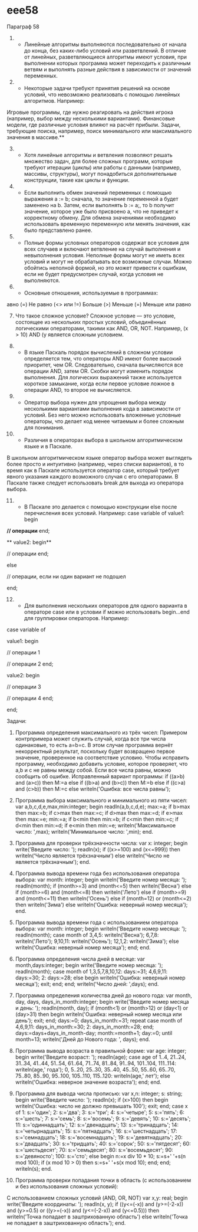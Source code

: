 # eee58

Параграф 58

1. - Линейные алгоритмы выполняются последовательно от начала до конца, без каких-либо условий или разветвлений. В отличие от линейных, разветвляющиеся алгоритмы имеют условия, при выполнении которых программа может переходить к различным ветвям и выполнять разные действия в зависимости от значений переменных.

2.  - Некоторые задачи требуют принятия решений на основе условий, что невозможно реализовать с помощью линейных алгоритмов. Например:

Игровые программы, где нужно реагировать на действия игрока (например, выбор между несколькими вариантами).
Финансовые модели, где различные условия влияют на расчёт прибыли.
Задачи, требующие поиска, например, поиск минимального или максимального значения в массиве.**

3. - Хотя линейные алгоритмы и ветвления позволяют решать множество задач, для более сложных программ, которые требуют итерации (циклы) или работы с данными (например, массивы, структуры), могут понадобиться дополнительные конструкции, такие как циклы и функции.

4. - Если выполнить обмен значений переменных с помощью выражения a := b; сначала, то значение переменной a будет заменено на b. Затем, если выполнять b := a;, то b получит значение, которое уже было присвоено a, что не приведет к корректному обмену. Для обмена значениями необходимо использовать временную переменную или менять значения, как было представлено ранее.

5. - Полные формы условных операторов содержат все условия для всех случаев и включают ветвление на случай выполнения и невыполнения условия. Неполные формы могут не иметь всех условий и могут не обрабатывать все возможные случаи. Можно обойтись неполной формой, но это может привести к ошибкам, если не будет предусмотрен случай, когда условия не выполняются.

6. - Основные отношения, используемые в программах:

  авно (=)
Не равно (<> или !=)
Больше (>)
Меньше (=)
Меньше или равно 

7. Что такое сложное условие? Сложное условие — это условие, состоящее из нескольких простых условий, объединённых логическими операторами, такими как AND, OR, NOT. Например, (x > 10) AND (y является сложным условием.

8. - В языке Паскаль порядок вычислений в сложном условии определяется тем, что операторы AND имеют более высокий приоритет, чем OR. Следовательно, сначала вычисляются все операции AND, затем OR. Скобки могут изменить порядок выполнения. Для логических выражений также используется короткое замыкание, когда если первое условие ложное в операции AND, то второе не вычисляется.

9. - Оператор выбора нужен для упрощения выбора между несколькими вариантами выполнения кода в зависимости от условий. Без него можно использовать вложенные условные операторы, что делает код менее читаемым и более сложным для понимания.

10.  - Различия в операторах выбора в школьном алгоритмическом языке и в Паскале.

В школьном алгоритмическом языке оператор выбора может выглядеть более просто и интуитивно (например, через списки вариантов), в то время как в Паскале используется оператор case, который требует явного указания каждого возможного случая с его операторами. В Паскале также следует использовать break для выхода из оператора выбора.

11.  - В Паскале это делается с помощью конструкции else после перечисления всех условий. Например: case variable of value1: begin

**// операции**
end;

** value2: begin**

// операции
end;

else

// операции, если ни один вариант не подошел

end;

12.  - Для выполнения нескольких операторов для одного варианта в операторе case или в условии if можно использовать begin...end для группировки операторов. Например:

case variable of

value1: begin

// операции 1

// операции 2
end;

value2: begin

// операции 3

// операции 4
end;

end;

Задачи:

1. Программа определения максимального из трёх чисел: Примером контрпримера может служить случай, когда все три числа одинаковые, то есть a=b=c. В этом случае программа вернёт некорректный результат, поскольку будет возвращено первое значение, проверенное на соответствие условию. Чтобы исправить программу, необходимо добавить условие, которое проверяет, что a,b и c не равны между собой. Если все числа равны, можно сообщить об ошибке. Исправленный вариант программы: if ((a>b) and (a>c)) then M:=a else if ((b>a) and (b>c)) then M:=b else if ((c>a) and (c>b)) then M:=c else writeln('Ошибка: все числа равны');

2. Программа выбора максимального и минимального из пяти чисел: var a,b,c,d,e,max,min:integer; begin readln(a,b,c,d,e); max:=a; if b>max then max:=b; if c>max then max:=c; if d>max then max:=d; if e>max then max:=e; min:=a; if b<min then min:=b; if c<min then min:=c; if d<min then min:=d; if e<min then min:=e; writeln('Максимальное число: ',max); writeln('Минимальное число: ',min); end.

3. Программа для проверки трёхзначности числа: var x: integer; begin write('Введите число: '); readln(x); if ((x>=100) and (x<=999)) then writeln('Число является трёхзначным') else writeln('Число не является трёхзначным'); end.

4. Программа вывода времени года без использования оператора выбора: var month: integer; begin writeln('Введите номер месяца: '); readln(month); if (month>=3) and (month<=5) then writeln('Весна') else if (month>=6) and (month<=8) then writeln('Лето') else if (month>=9) and (month<=11) then writeln('Осень') else if (month=12) or (month<=2) then writeln('Зима') else writeln('Ошибка: неверный номер месяца'); end.

5. Программа вывода времени года с использованием оператора выбора: var month: integer; begin writeln('Введите номер месяца: '); readln(month); case month of 3,4,5: writeln('Весна'); 6,7,8: writeln('Лето'); 9,10,11: writeln('Осень'); 12,1,2: writeln('Зима'); else writeln('Ошибка: неверный номер месяца'); end; end.

6. Программа определения числа дней в месяце: var month,days:integer; begin write('Введите номер месяца: '); readln(month); case month of 1,3,5,7,8,10,12: days:=31; 4,6,9,11: days:=30; 2: days:=28; else begin writeln('Ошибка: неверный номер месяца'); exit; end; end; writeln('Число дней: ',days); end.

7. Программа определения количества дней до нового года: var month, day, days, days_in_month:integer; begin write('Введите номер месяца и день: '); readln(month, day); if (month<1) or (month>12) or (day<1) or (day>31) then begin writeln('Ошибка: неверный номер месяца или день'); exit; end; days:=0; days_in_month:=31; repeat case month of 4,6,9,11: days_in_month:=30; 2: days_in_month:=28; end; days:=days+days_in_month-day; month:=month+1; day:=0; until month=13; writeln('Дней до Нового года: ', days); end.

8. Программа вывода возраста в правильной форме: var age: integer; begin write('Введите возраст: '); readln(age); case age of 1..4, 21..24, 31..34, 41..44, 51..54, 61..64, 71..74, 81..84, 91..94, 101..104, 111..114: writeln(age,' года'); 0, 5..20, 25..30, 35..40, 45..50, 55..60, 65..70, 75..80, 85..90, 95..100, 105..110, 115..120: writeln(age,' лет'); else writeln('Ошибка: неверное значение возраста'); end; end.

9. Программа для вывода числа прописью: var x,n: integer; s: string; begin write('Введите число: '); readln(x); if (x>100) then begin writeln('Ошибка: число не должно превышать 100'); exit; end; case x of 1: s:='один'; 2: s:='два'; 3: s:='три'; 4: s:='четыре'; 5: s:='пять'; 6: s:='шесть'; 7: s:='семь'; 8: s:='восемь'; 9: s:='девять'; 10: s:='десять'; 11: s:='одиннадцать'; 12: s:='двенадцать'; 13: s:='тринадцать'; 14: s:='четырнадцать'; 15: s:='пятнадцать'; 16: s:='шестнадцать'; 17: s:='семнадцать'; 18: s:='восемнадцать'; 19: s:='девятнадцать'; 20: s:='двадцать'; 30: s:='тридцать'; 40: s:='сорок'; 50: s:='пятдесят'; 60: s:='шестьдесят'; 70: s:='семьдесят'; 80: s:='восемьдесят'; 90: s:='девяносто'; 100: s:='сто'; else begin n:=x div 10 * 10; s:=s+' '+s(n mod 100); if (x mod 10 > 0) then s:=s+' '+s(x mod 10); end; end; writeln(s); end.

10. Программа проверки попадания точки в область (с использованием и без использования сложных условий):

С использованием сложных условий (AND, OR, NOT) var x,y: real; begin write('Введите координаты: '); readln(x, y); if ((y<=(-x)) and (y>=(-2-x)) and (y>=0.5) or ((y>=(-x)) and (y<=(-2-x)) and (y<=0.5))) then writeln('Точка попадает в заштрихованную область') else writeln('Точка не попадает в заштрихованную область'); end.

